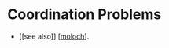 # Coordination Problems

- [[see also]] [[moloch]].


[//begin]: # "Autogenerated link references for markdown compatibility"
[moloch]: moloch "Moloch"
[//end]: # "Autogenerated link references"